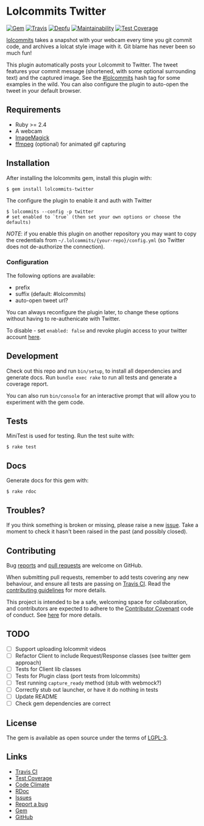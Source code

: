 # Lolcommits Twitter

[![Gem](https://img.shields.io/gem/v/lolcommits-twitter.svg?style=flat)](http://rubygems.org/gems/lolcommits-twitter)
[![Travis](https://img.shields.io/travis/com/lolcommits/lolcommits-twitter/master.svg?style=flat)](https://travis-ci.com/lolcommits/lolcommits-twitter)
[![Depfu](https://img.shields.io/depfu/lolcommits/lolcommits-twitter.svg?style=flat)](https://depfu.com/github/lolcommits/lolcommits-twitter)
[![Maintainability](https://api.codeclimate.com/v1/badges/e6c4f22b17de9df4e3da/maintainability)](https://codeclimate.com/github/lolcommits/lolcommits-twitter/maintainability)
[![Test Coverage](https://api.codeclimate.com/v1/badges/e6c4f22b17de9df4e3da/test_coverage)](https://codeclimate.com/github/lolcommits/lolcommits-twitter/test_coverage)

[lolcommits](https://lolcommits.github.io/) takes a snapshot with your
webcam every time you git commit code, and archives a lolcat style image
with it. Git blame has never been so much fun!

This plugin automatically posts your Lolcommit to Twitter. The tweet
features your commit message (shortened, with some optional surrounding
text) and the captured image. See the
[#lolcommits](https://twitter.com/hashtag/lolcommits) hash tag for some
examples in the wild. You can also configure the plugin to auto-open the
tweet in your default browser.

## Requirements

* Ruby >= 2.4
* A webcam
* [ImageMagick](http://www.imagemagick.org)
* [ffmpeg](https://www.ffmpeg.org) (optional) for animated gif capturing

## Installation

After installing the lolcommits gem, install this plugin with:

    $ gem install lolcommits-twitter

The configure the plugin to enable it and auth with Twitter

    $ lolcommits --config -p twitter
    # set enabled to `true` (then set your own options or choose the defaults)

*NOTE*: if you enable this plugin on another repository you may want to
copy the credentials from `~/.lolcommits/{your-repo}/config.yml` (so
Twitter does not de-authorize the connection).

### Configuration

The following options are available:

* prefix
* suffix (default: #lolcommits)
* auto-open tweet url?

You can always reconfigure the plugin later, to change these options
without having to re-authenicate with Twitter.

To disable - set `enabled: false` and revoke plugin access to your
twitter account [here](https://twitter.com/settings/applications).



## Development

Check out this repo and run `bin/setup`, to install all dependencies and
generate docs. Run `bundle exec rake` to run all tests and generate a
coverage report.

You can also run `bin/console` for an interactive prompt that will allow
you to experiment with the gem code.

## Tests

MiniTest is used for testing. Run the test suite with:

    $ rake test

## Docs

Generate docs for this gem with:

    $ rake rdoc

## Troubles?

If you think something is broken or missing, please raise a new
[issue](https://github.com/lolcommits/lolcommits-twitter/issues). Take a
moment to check it hasn't been raised in the past (and possibly closed).

## Contributing

Bug [reports](https://github.com/lolcommits/lolcommits-twitter/issues)
and [pull
requests](https://github.com/lolcommits/lolcommits-twitter/pulls) are
welcome on GitHub.

When submitting pull requests, remember to add tests covering any new
behaviour, and ensure all tests are passing on [Travis
CI](https://travis-ci.com/lolcommits/lolcommits-twitter). Read the
[contributing
guidelines](https://github.com/lolcommits/lolcommits-twitter/blob/master/CONTRIBUTING.md)
for more details.

This project is intended to be a safe, welcoming space for
collaboration, and contributors are expected to adhere to the
[Contributor Covenant](http://contributor-covenant.org) code of conduct.
See
[here](https://github.com/lolcommits/lolcommits-twitter/blob/master/CODE_OF_CONDUCT.md)
for more details.

## TODO

- [ ] Support uploading lolcommit videos
- [ ] Refactor Client to include Request/Response classes (see twitter gem approach)
- [ ] Tests for Client lib classes
- [ ] Tests for Plugin class (port tests from lolcommits)
- [ ] Test running `capture_ready` method (stub with webmock?)
- [ ] Correctly stub out launcher, or have it do nothing in tests
- [ ] Update README
- [ ] Check gem dependencies are correct

## License

The gem is available as open source under the terms of
[LGPL-3](https://opensource.org/licenses/LGPL-3.0).

## Links

* [Travis CI](https://travis-ci.com/lolcommits/lolcommits-twitter)
* [Test Coverage](https://codeclimate.com/github/lolcommits/lolcommits-twitter/test_coverage)
* [Code Climate](https://codeclimate.com/github/lolcommits/lolcommits-twitter)
* [RDoc](http://rdoc.info/projects/lolcommits/lolcommits-twitter)
* [Issues](http://github.com/lolcommits/lolcommits-twitter/issues)
* [Report a bug](http://github.com/lolcommits/lolcommits-twitter/issues/new)
* [Gem](http://rubygems.org/gems/lolcommits-twitter)
* [GitHub](https://github.com/lolcommits/lolcommits-twitter)
